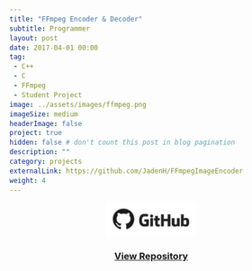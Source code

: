 ```yaml
---
title: "FFmpeg Encoder & Decoder"
subtitle: Programmer
layout: post
date: 2017-04-01 00:00
tag:
 - C++
 - C
 - FFmpeg
 - Student Project
image: ../assets/images/ffmpeg.png
imageSize: medium
headerImage: false
project: true
hidden: false # don't count this post in blog pagination
description: ""
category: projects
externalLink: https://github.com/JadenH/FFmpegImageEncoder
weight: 4
---
```


<center>
<a href='https://github.com/JadenH/FFmpegImageEncoder'><img src='../assets/images/github.jpg' height='60'><h3>View Repository</h3></a>
</center>
